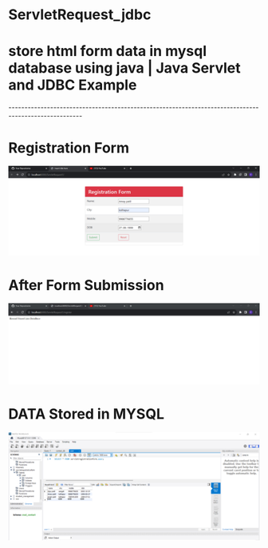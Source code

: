 <h1>ServletRequest_jdbc</h1>

<h1>store html form data in mysql database using java | Java Servlet and JDBC Example</h1>
-----------------------------------------------------------------------------------------------------

<h1>Registration Form</h1>

![logo](https://github.com/prajinpatil42/ServletRequest_jdbc/blob/main/images/sr1.png)

<h1>After Form Submission</h1>

![logo](https://github.com/prajinpatil42/ServletRequest_jdbc/blob/main/images/sr2.png)

<h1>DATA Stored in MYSQL</h1>

![logo](https://github.com/prajinpatil42/ServletRequest_jdbc/blob/main/images/sr3.png)


